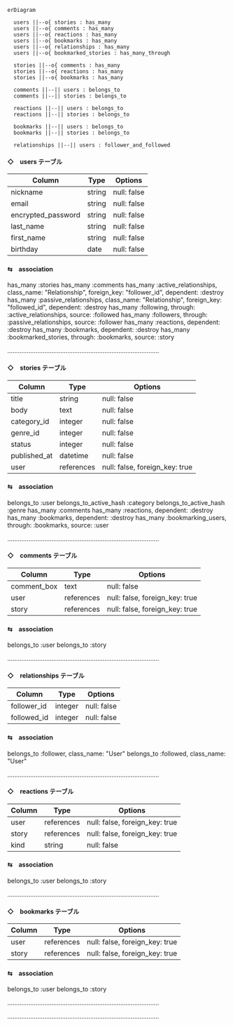 ```mermaid
erDiagram

  users ||--o{ stories : has_many
  users ||--o{ comments : has_many
  users ||--o{ reactions : has_many
  users ||--o{ bookmarks : has_many
  users ||--o{ relationships : has_many
  users ||--o{ bookmarked_stories : has_many_through

  stories ||--o{ comments : has_many
  stories ||--o{ reactions : has_many
  stories ||--o{ bookmarks : has_many

  comments ||--|| users : belongs_to
  comments ||--|| stories : belongs_to

  reactions ||--|| users : belongs_to
  reactions ||--|| stories : belongs_to

  bookmarks ||--|| users : belongs_to
  bookmarks ||--|| stories : belongs_to

  relationships ||--|| users : follower_and_followed
```


#### ◇　users テーブル
| Column             | Type   | Options     |
| ------------------ | ------ | ----------- |
| nickname           | string | null: false |
| email              | string | null: false |
| encrypted_password | string | null: false |
| last_name          | string | null: false |
| first_name         | string | null: false |
| birthday           | date   | null: false |

#### ⇆　association
has_many :stories
has_many :comments
has_many :active_relationships, class_name: "Relationship", foreign_key: "follower_id", dependent: :destroy
has_many :passive_relationships, class_name: "Relationship", foreign_key: "followed_id", dependent: :destroy
has_many :following, through: :active_relationships, source: :followed
has_many :followers, through: :passive_relationships, source: :follower
has_many :reactions, dependent: :destroy
has_many :bookmarks, dependent: :destroy
has_many :bookmarked_stories, through: :bookmarks, source: :story

......................................................................................

#### ◇　stories テーブル
| Column       | Type       | Options                        |
| ------------ | ---------- | ------------------------------ |
| title        | string     | null: false                    |
| body         | text       | null: false                    |
| category_id  | integer    | null: false                    |
| genre_id     | integer    | null: false                    |
| status       | integer    | null: false                    |
| published_at | datetime   | null: false                    |
| user         | references | null: false, foreign_key: true |


#### ⇆　association
belongs_to :user
belongs_to_active_hash :category
belongs_to_active_hash :genre
has_many :comments
has_many :reactions, dependent: :destroy
has_many :bookmarks, dependent: :destroy
has_many :bookmarking_users, through: :bookmarks, source: :user

......................................................................................

#### ◇　comments テーブル
| Column      | Type       | Options                        |
| ----------- | ---------- | ------------------------------ |
| comment_box | text       | null: false                    |
| user        | references | null: false, foreign_key: true |
| story       | references | null: false, foreign_key: true |

#### ⇆　association
belongs_to :user
belongs_to :story

......................................................................................

#### ◇　relationships テーブル
| Column      | Type    | Options     |
| ----------- | ------- | ----------- |
| follower_id | integer | null: false |
| followed_id | integer | null: false |

#### ⇆　association
belongs_to :follower, class_name: "User"
belongs_to :followed, class_name: "User"

......................................................................................

#### ◇　reactions テーブル
| Column | Type       | Options                        |
| ------ | ---------- | ------------------------------ |
| user   | references | null: false, foreign_key: true |
| story  | references | null: false, foreign_key: true |
| kind   | string     | null: false                    |

#### ⇆　association
belongs_to :user
belongs_to :story

......................................................................................

#### ◇　bookmarks テーブル
| Column | Type       | Options                        |
| ------ | ---------- | ------------------------------ |
| user   | references | null: false, foreign_key: true |
| story  | references | null: false, foreign_key: true |

#### ⇆　association
belongs_to :user
belongs_to :story

......................................................................................

......................................................................................

